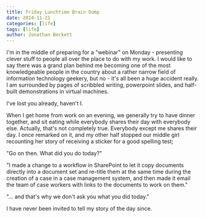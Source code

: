 ```yaml
---
title: Friday Lunchtime Brain Dump
date: 2014-11-21
categories: [life]
tags: [life]
author: Jonathan Beckett
---
```


I'm in the middle of preparing for a "webinar" on Monday - presenting clever stuff to people all over the place to do with my work. I would like to say there was a grand plan behind me becoming one of the most knowledgeable people in the country about a rather narrow field of information technology geekery, but no - it's all been a huge accident really. I am surrounded by pages of scribbled writing, powerpoint slides, and half-built demonstrations in virtual machines.

I've lost you already, haven't I.

When I get home from work on an evening, we generally try to have dinner together, and sit eating while everybody shares their day with everybody else. Actually, that's not completely true. Everybody except me shares their day. I once remarked on it, and my other half stopped our middle girl recounting her story of receiving a sticker for a good spelling test;

"Go on then. What did you do today?"

"I made a change to a workflow in SharePoint to let it copy documents directly into a document set and re-title them at the same time during the creation of a case in a case management system, and then made it email the team of case workers with links to the documents to work on them."

"... and that's why we don't ask you what you did today."

I have never been invited to tell my story of the day since.